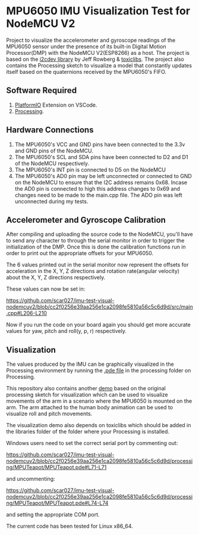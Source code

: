 # MPU6050 IMU Visualization Test for NodeMCU V2
Project to visualize the accelerometer and gyroscope readings of the MPU6050 sensor under the presence of its built-in Digital Motion Processor(DMP) with the NodeMCU V2(ESP8266) as a host. The project is based on the [i2cdev library](https://github.com/jrowberg/i2cdevlib/tree/master/Arduino) by Jeff Rowberg & [toxiclibs](https://github.com/postspectacular/toxiclibs/releases/tag/0021). The project also contains the Processing sketch to visualize a model that constantly updates itself based on the quaternions received by the MPU6050's FIFO. 

## Software Required
1. [PlatformIO](https://platformio.org/) Extension on VSCode.
1. [Processing](https://processing.org/download).

## Hardware Connections
1. The MPU6050's VCC and GND pins have been connected to the 3.3v and GND pins of the NodeMCU.
1. The MPU6050's SCL and SDA pins have been connected to D2 and D1 of the NodeMCU respectively.
1. The MPU6050's INT pin is connected to D5 on the NodeMCU
1. The MPU6050's AD0 pin may be left unconnected or connected to GND on the NodeMCU to ensure that the I2C address remains 0x68. Incase the AD0 pin is connected to high this address changes to 0x69 and changes need to be made to the main.cpp file. The ADO pin was left unconnected during my tests.

## Accelerometer and Gyroscope Calibration
After compiling and uploading the source code to the NodeMCU, you'll have to send any character to through the serial monitor in order to trigger the initialization of the DMP. Once this is done the calibration functions run in order to print out the appropriate offsets for your MPU6050.

The 6 values printed out in the serial monitor now represent the offsets for acceleration in the X, Y, Z directions and rotation rate(angular velocity) about the X, Y, Z directions respectively.

These values can now be set in:

https://github.com/scar027/imu-test-visual-nodemcuv2/blob/cc2f0256e39aa256e1ca2098fe5810a56c5c6d9d/src/main.cpp#L206-L210

Now if you run the code on your board again you should get more accurate values for yaw, pitch and roll(y, p, r) respectively.

## Visualization
The values produced by the IMU can be graphically visualized in the Processing environment by running the [.pde file](processing/MPUTeapot/MPUTeapot.pde) in the processing folder on Processing.

This repository also contains another [demo](processing/MPUHumanArm/MPUHumanArm.pde) based on the original processing sketch for visualization which can be used to visualize movements of the arm in a scenario where the MPU6050 is mounted on the arm. The arm attached to the human body animation can be used to visualize roll and pitch movements.

The visualization demo also depends on toxiclibs which should be added in the libraries folder of the folder where your Processing is installed.

Windows users need to set the correct serial port by commenting out:

https://github.com/scar027/imu-test-visual-nodemcuv2/blob/cc2f0256e39aa256e1ca2098fe5810a56c5c6d9d/processing/MPUTeapot/MPUTeapot.pde#L71-L71

and uncommenting:

https://github.com/scar027/imu-test-visual-nodemcuv2/blob/cc2f0256e39aa256e1ca2098fe5810a56c5c6d9d/processing/MPUTeapot/MPUTeapot.pde#L74-L74

and setting the appropriate COM port.

The current code has been tested for Linux x86_64.